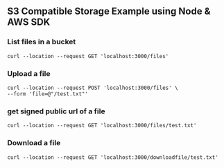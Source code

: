 ## S3 Compatible Storage Example using Node & AWS SDK 

### List files in a bucket
```
curl --location --request GET 'localhost:3000/files'
```

### Upload a file
```
curl --location --request POST 'localhost:3000/files' \
--form 'file=@"/test.txt"'
```

### get signed public url of a file
```
curl --location --request GET 'localhost:3000/files/test.txt'
```

### Download a file
```
curl --location --request GET 'localhost:3000/downloadfile/test.txt'
```

